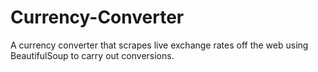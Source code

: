 # Currency-Converter
A currency converter that scrapes live exchange rates off the web using BeautifulSoup to carry out conversions.
